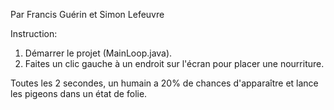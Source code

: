 Par Francis Guérin et Simon Lefeuvre


Instruction:

1. Démarrer le projet (MainLoop.java).
2. Faites un clic gauche à un endroit sur l'écran pour placer une nourriture.

Toutes les 2 secondes, un humain a 20% de chances d'apparaître et lance les pigeons dans un état de folie.
